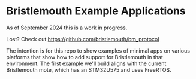 # Bristlemouth Example Applications

As of September 2024 this is a work in progress.

Lost? Check out https://github.com/bristlemouth/bm_protocol

The intention is for this repo to show examples of minimal apps on various platforms
that show how to add support for Bristlemouth in that environment.
The first example we'll build aligns with the current Bristlemouth mote,
which has an STM32U575 and uses FreeRTOS.
